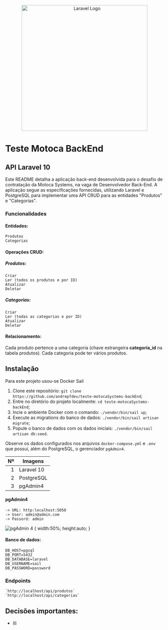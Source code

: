 <p align="center"><a href="https://laravel.com" target="_blank"><img src="https://raw.githubusercontent.com/laravel/art/master/logo-lockup/5%20SVG/2%20CMYK/1%20Full%20Color/laravel-logolockup-cmyk-red.svg" width="400" alt="Laravel Logo"></a></p>


# Teste Motoca BackEnd
## API Laravel 10

Este README detalha a aplicação back-end desenvolvida para o desafio de contratação da Motoca Systems, na vaga de Desenvolvedor Back-End. A aplicação segue as especificações fornecidas, utilizando Laravel e PostgreSQL para implementar uma API CRUD para as entidades "Produtos" e "Categorias".

### Funcionalidades

#### Entidades:
    Produtos
    Categorias

#### Operações CRUD:    
   ##### Produtos:
    Criar
    Ler (todos os produtos e por ID)
    Atualizar
    Deletar

   ##### Categorias:
    Criar
    Ler (todas as categorias e por ID)
    Atualizar
    Deletar

#### Relacionamento:

Cada produto pertence a uma categoria (chave estrangeira **categoria_id** na tabela produtos).
Cada categoria pode ter vários produtos.    

## Instalação

Para este projeto usou-se Docker Sail

1.  Clone este repositório: `git clone https://github.com/andrepfdev/teste-motocaSystems-backEnd`;
2.  Entre no diretório do projeto localmente: `cd teste-motocaSystems-backEnd`;
3.  Incie o ambiente Docker com o comando: `./vendor/bin/sail up`;
4.  Execute as migrations do banco de dados: `./vendor/bin/sail artisan migrate`;
5.  Popule o banco de dados com os dados iniciais: `./vendor/bin/sail artisan db:seed`.

Observe os dados configurados nos arquivos `docker-compose.yml` e `.env` que possui, além do PostgreSQL, o gerenciador `pgAdmin4`.

|  Nº  |   Imagens  |
|-----:|------------|
|     1| Laravel 10 |
|     2| PostgreSQL |
|     3| pgAdmin4   |

#### pgAdmin4
    -> URL: http:localhost:5050
    -> User: admin@admin.com
    -> Passord: admin

![pgAdmin 4](https://drive.google.com/file/d/1NAef-C2ivkt1E4aJZw6LbrXZYMV2xveG) { width:50%; height:auto; }


#### Banco de dados:
    DB_HOST=pgsql
    DB_PORT=5432
    DB_DATABASE=laravel
    DB_USERNAME=sail
    DB_PASSWORD=password

### Endpoints
    `http://localhost/api/produtos`
    `http://localhost/api/categorias`

## Decisões importantes:
-[x]  

